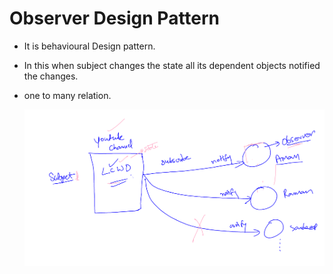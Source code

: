 
# Observer Design Pattern

- It is behavioural Design pattern.
- In this when subject changes the state all its dependent objects notified the changes.
- one to many relation.

  ![Alt text](https://github.com/gauravdubey/DesignPatternExample/blob/241da3ad51fa572a81f3d0b3f18938d8855fb7e8/images/observer_pattern.png)
